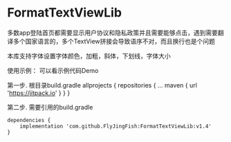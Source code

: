 # FormatTextViewLib
多数app登陆首页都需要显示用户协议和隐私政策并且需要能够点击，遇到需要翻译多个国家语言的，多个TextView拼接会导致语序不对，而且换行也是个问题

本库支持字体设置字体颜色，加粗，斜体，下划线，字体大小

使用示例：
    可以看示例代码Demo

第一步. 根目录build.gradle
    allprojects {
        repositories {
            ...
            maven { url 'https://jitpack.io' }
        }
    }

第二步. 需要引用的build.gradle

    dependencies {
        implementation 'com.github.FlyJingFish:FormatTextViewLib:v1.4'
    }
